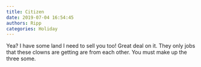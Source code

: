 ```yaml
---
title: Citizen
date: 2019-07-04 16:54:45
authors: Ripp
categories: Holiday
---
```


 Yea? I have some land I need to sell you too!  Great deal on it. They only jobs that these clowns are getting are from each other. You must make up the three some.